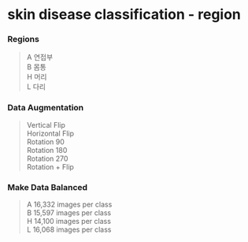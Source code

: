 # skin disease classification - region

### Regions
> A 연접부 </br>
> B 몸통 </br>
> H 머리 </br>
> L 다리 </br>

### Data Augmentation
> Vertical Flip </br>
> Horizontal Flip </br>
> Rotation 90 </br>
> Rotation 180 </br>
> Rotation 270 </br>
> Rotation + Flip </br>

### Make Data Balanced
> A 16,332 images per class </br>
> B 15,597 images per class </br>
> H 14,100 images per class </br>
> L 16,068 images per class
